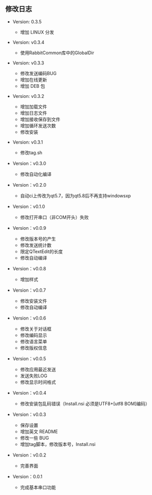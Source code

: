 修改日志
------
* Version: 0.3.5
  - 增加 LINUX 分发

* Version: v0.3.4
  - 使用RabbitCommon库中的GlobalDir

* Version: v0.3.3
  - 修改发送编码BUG
  - 增加在线更新
  - 增加 DEB 包
  
* Version: v0.3.2
  - 增加加载文件
  - 增加日志文件
  - 增加接收保存到文件
  - 增加循环发送次数
  - 修改安装
  
* Version: v0.3.1
  - 修改tag.sh

* Version：v0.3.0
  - 修改自动化编译
  
* Version：v0.2.0
  - 自动ci上传改为qt5.7，因为qt5.8后不再支持windowsxp

* Version：v0.1.0
  - 修改打开串口（非COM开头）失败

* Version：v0.0.9
  - 修改版本号的产生
  - 修改发送统计数
  - 限定QTextEdit的长度
  - 修改自动编译
  
* Version：v0.0.8
  - 增加样式

* Version：v0.0.7
  - 修改安装文件
  - 修改自动编译

* Version：v0.0.6
  - 修改关于对话框
  - 修改编码显示
  - 修改语言菜单
  - 修改版权信息
  
* Version：v0.0.5
  - 修改应用最近发送
  - 发送失败LOG
  - 修改显示时间格式

* Version：v0.0.4
  - 修改安装包乱码错误（Install.nsi 必须是UTF8+[utf8 BOM]编码）

* Version：v0.0.3
  - 保存设置
  - 增加英文 README
  - 修改一些 BUG
  - 增加tag脚本，修改版本号，Install.nsi

* Version：v0.0.2
  - 完善界面

* Version：0.0.1
  - 完成基本串口功能
